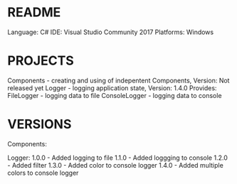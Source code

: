 # README #
Language: C#
IDE: Visual Studio Community 2017
Platforms: Windows

# PROJECTS #
Components - creating and using of indepentent Components, Version: Not released yet
Logger - logging application state, Version: 1.4.0
	Provides: 
	FileLogger - logging data to file
	ConsoleLogger - logging data to console

# VERSIONS #
Components:

Logger:
1.0.0 
	- Added logging to file
1.1.0
	- Added loggging to console
1.2.0
	- Added filter
1.3.0
	- Added color to console logger
1.4.0
	- Added multiple colors to console logger